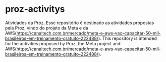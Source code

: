 # proz-activitys
Atividades da Proz.
Esse repositório é destinado as atividades propostas pela Proz, vindo do projeto da Meta e da AWS(https://canaltech.com.br/mercado/meta-e-aws-vao-capacitar-50-mil-brasileiros-em-treinamento-gratuito-222488/).
This repository is intended for the activities proposed by Proz, the Meta project and AWS(https://canaltech.com.br/mercado/meta-e-aws-vao-capacitar-50-mil-brasileiros-em-treinamento-gratuito-222488/).
